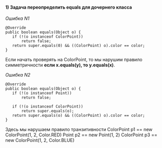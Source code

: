#### 1) Задача переопределить equals для дочернего класса
*Ошибка N1*
 ```
@Override
public boolean equals(Object o) {
    if (!(o instanceof ColorPoint))
        return false;
    return super.equals(0) && ((ColorPoint) o).color == color;
} 
   ```

Если начать проверять на ColorPoint, то мы нарушим правило симметричности
**если x.equals(y), то y.equals(x)**.

*Ошибка N2*

 ```
@Override
public boolean equals(Object o) {
    if (!(o instanceof Point))
        return false;
        
    if (!(o instanceof ColorPoint))
        return super.equals(o);
    return super.equals(o) && ((ColorPoint) o).color == color;
} 
   ```

Здесь мы нарушаем правило транзитивности
ColorPoint p1 == new ColorPoint(1, 2, Color.RED)
Point p2 == new Point(1, 2)
ColorPoint p3 == new ColorPoint(1, 2, Color.BLUE)
